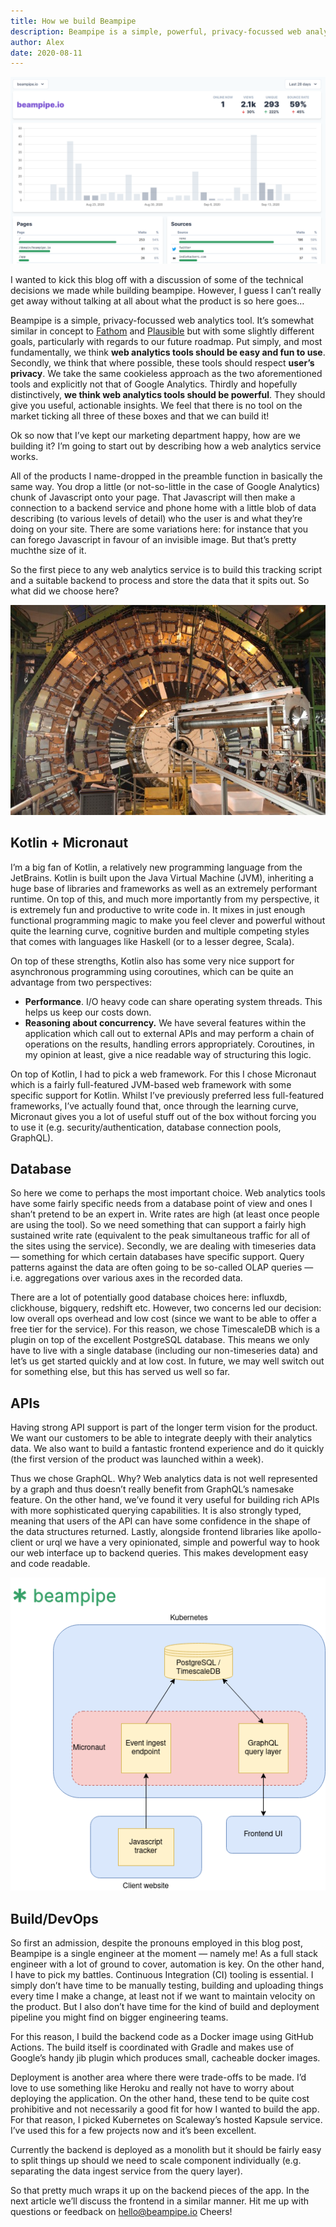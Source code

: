 ```yaml
---
title: How we build Beampipe
description: Beampipe is a simple, powerful, privacy-focussed web analytics service. We discuss our tech stack which allows us to deliver features rapidly and reliably.
author: Alex
date: 2020-08-11
---
```


![Dashboard view](/images/screenshot.png)

I wanted to kick this blog off with a discussion of some of the technical decisions we made while building beampipe. However, I guess I can’t really get away without talking at all about what the product is so here goes…

Beampipe is a simple, privacy-focussed web analytics tool. It’s somewhat similar in concept to [Fathom](https://www.usefathom.com) and [Plausible](https://www.plausible.io) but with some slightly different goals, particularly with regards to our future roadmap. Put simply, and most fundamentally, we think **web analytics tools should be easy and fun to use**. Secondly, we think that where possible, these tools should respect **user’s privacy**. We take the same cookieless approach as the two aforementioned tools and explicitly not that of Google Analytics. Thirdly and hopefully distinctively, **we think web analytics tools should be powerful**. They should give you useful, actionable insights. We feel that there is no tool on the market ticking all three of these boxes and that we can build it!

Ok so now that I’ve kept our marketing department happy, how are we building it? I’m going to start out by describing how a web analytics service works.

All of the products I name-dropped in the preamble function in basically the same way. You drop a little (or not-so-little in the case of Google Analytics) chunk of Javascript onto your page. That Javascript will then make a connection to a backend service and phone home with a little blob of data describing (to various levels of detail) who the user is and what they’re doing on your site. There are some variations here: for instance that you can forego Javascript in favour of an invisible image. But that’s pretty muchthe size of it.

So the first piece to any web analytics service is to build this tracking script and a suitable backend to process and store the data that it spits out. So what did we choose here?

![An actual beampipe. Courtesy of CERN Courier.](/images/blog/beampipe.jpeg)

## Kotlin + Micronaut

I’m a big fan of Kotlin, a relatively new programming language from the JetBrains. Kotlin is built upon the Java Virtual Machine (JVM), inheriting a huge base of libraries and frameworks as well as an extremely performant runtime. On top of this, and much more importantly from my perspective, it is extremely fun and productive to write code in. It mixes in just enough functional programming magic to make you feel clever and powerful without quite the learning curve, cognitive burden and multiple competing styles that comes with languages like Haskell (or to a lesser degree, Scala).

On top of these strengths, Kotlin also has some very nice support for asynchronous programming using coroutines, which can be quite an advantage from two perspectives:

- **Performance**. I/O heavy code can share operating system threads. This helps us keep our costs down.
- **Reasoning about concurrency.** We have several features within the application which call out to external APIs and may perform a chain of operations on the results, handling errors appropriately. Coroutines, in my opinion at least, give a nice readable way of structuring this logic.

On top of Kotlin, I had to pick a web framework. For this I chose Micronaut which is a fairly full-featured JVM-based web framework with some specific support for Kotlin. Whilst I’ve previously preferred less full-featured frameworks, I’ve actually found that, once through the learning curve, Micronaut gives you a lot of useful stuff out of the box without forcing you to use it (e.g. security/authentication, database connection pools, GraphQL).

## Database

So here we come to perhaps the most important choice. Web analytics tools have some fairly specific needs from a database point of view and ones I shan’t pretend to be an expert in. Write rates are high (at least once people are using the tool). So we need something that can support a fairly high sustained write rate (equivalent to the peak simultaneous traffic for all of the sites using the service). Secondly, we are dealing with timeseries data — something for which certain databases have specific support. Query patterns against the data are often going to be so-called OLAP queries — i.e. aggregations over various axes in the recorded data.

There are a lot of potentially good database choices here: influxdb, clickhouse, bigquery, redshift etc. However, two concerns led our decision: low overall ops overhead and low cost (since we want to be able to offer a free tier for the service). For this reason, we chose TimescaleDB which is a plugin on top of the excellent PostgreSQL database. This means we only have to live with a single database (including our non-timeseries data) and let’s us get started quickly and at low cost. In future, we may well switch out for something else, but this has served us well so far.

## APIs

Having strong API support is part of the longer term vision for the product. We want our customers to be able to integrate deeply with their analytics data. We also want to build a fantastic frontend experience and do it quickly (the first version of the product was launched within a week).

Thus we chose GraphQL. Why? Web analytics data is not well represented by a graph and thus doesn’t really benefit from GraphQL’s namesake feature. On the other hand, we’ve found it very useful for building rich APIs with more sophisticated querying capabilities. It is also strongly typed, meaning that users of the API can have some confidence in the shape of the data structures returned. Lastly, alongside frontend libraries like apollo-client or urql we have a very opinionated, simple and powerful way to hook our web interface up to backend queries. This makes development easy and code readable.

![Very rough architecture diagram for the backend.](/images/blog/architecture.png)

## Build/DevOps

So first an admission, despite the pronouns employed in this blog post, Beampipe is a single engineer at the moment — namely me! As a full stack engineer with a lot of ground to cover, automation is key. On the other hand, I have to pick my battles. Continuous Integration (CI) tooling is essential. I simply don’t have time to be manually testing, building and uploading things every time I make a change, at least not if we want to maintain velocity on the product. But I also don’t have time for the kind of build and deployment pipeline you might find on bigger engineering teams.

For this reason, I build the backend code as a Docker image using GitHub Actions. The build itself is coordinated with Gradle and makes use of Google’s handy jib plugin which produces small, cacheable docker images.

Deployment is another area where there were trade-offs to be made. I’d love to use something like Heroku and really not have to worry about deploying the application. On the other hand, these tend to be quite cost prohibitive and not necessarily a good fit for how I wanted to build the app. For that reason, I picked Kubernetes on Scaleway’s hosted Kapsule service. I’ve used this for a few projects now and it’s been excellent.

Currently the backend is deployed as a monolith but it should be fairly easy to split things up should we need to scale component individually (e.g. separating the data ingest service from the query layer).

So that pretty much wraps it up on the backend pieces of the app. In the next article we’ll discuss the frontend in a similar manner. Hit me up with questions or feedback on [hello@beampipe.io](mailto:hello@beampipe.io) Cheers!
